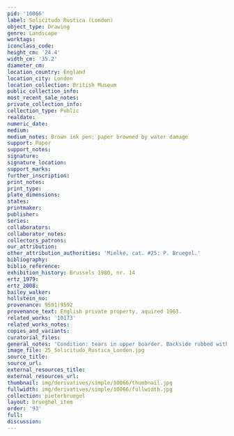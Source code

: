 ```yaml
---
pid: '10066'
label: Solicitudo Rustica (London)
object_type: Drawing
genre: Landscape
worktags:
iconclass_code:
height_cm: '24.4'
width_cm: '35.2'
diameter_cm:
location_country: England
location_city: London
location_collection: British Museum
public_collection_info:
most_recent_sale_notes:
private_collection_info:
collection_type: Public
realdate:
numeric_date:
medium:
medium_notes: Brown ink pen; paper browned by water damage
support: Paper
support_notes:
signature:
signature_location:
support_marks:
further_inscription:
print_notes:
print_type:
plate_dimensions:
states:
printmaker:
publisher:
series:
collaborators:
collaborator_notes:
collectors_patrons:
our_attribution:
other_attribution_authorities: 'Mielke, cat. #25: P. Bruegel.'
bibliography:
biblio_reference:
exhibition_history: Brussels 1980, nr. 14
ertz_1979:
ertz_2008:
bailey_walker:
hollstein_no:
provenance: 9591|9592
provenance_text: English private property, aquired 1963.
related_works: '10173'
related_works_notes:
copies_and_variants:
curatorial_files:
general_notes: 'Condition: tears in upper boarder. Backside rubbed with black chalk.'
image_file: 25_Solicitudo_Rustica_London.jpg
source_title:
source_url:
external_resources_title:
external_resources_url:
thumbnail: img/derivatives/simple/10066/thumbnail.jpg
fullwidth: img/derivatives/simple/10066/fullwidth.jpg
collection: pieterbruegel
layout: brueghel_item
order: '93'
full:
discussion:
---
```

